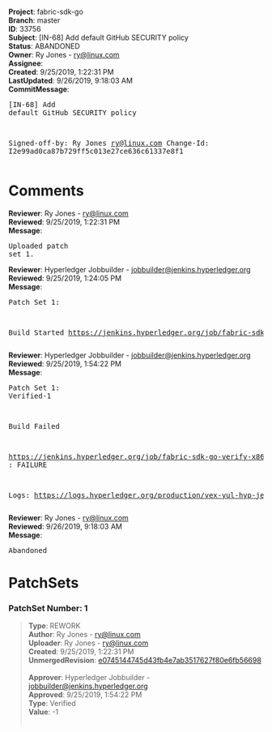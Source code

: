 <strong>Project</strong>: fabric-sdk-go<br><strong>Branch</strong>: master<br><strong>ID</strong>: 33756<br><strong>Subject</strong>: [IN-68] Add default GitHub SECURITY policy<br><strong>Status</strong>: ABANDONED<br><strong>Owner</strong>: Ry Jones - ry@linux.com<br><strong>Assignee</strong>:<br><strong>Created</strong>: 9/25/2019, 1:22:31 PM<br><strong>LastUpdated</strong>: 9/26/2019, 9:18:03 AM<br><strong>CommitMessage</strong>:<br><pre>[IN-68] Add default GitHub SECURITY policy

Signed-off-by: Ry Jones <ry@linux.com>
Change-Id: I2e99ad0ca87b729ff5c013e27ce636c61337e8f1
</pre><h1>Comments</h1><strong>Reviewer</strong>: Ry Jones - ry@linux.com<br><strong>Reviewed</strong>: 9/25/2019, 1:22:31 PM<br><strong>Message</strong>: <pre>Uploaded patch set 1.</pre><strong>Reviewer</strong>: Hyperledger Jobbuilder - jobbuilder@jenkins.hyperledger.org<br><strong>Reviewed</strong>: 9/25/2019, 1:24:05 PM<br><strong>Message</strong>: <pre>Patch Set 1:

Build Started https://jenkins.hyperledger.org/job/fabric-sdk-go-verify-x86_64/284/</pre><strong>Reviewer</strong>: Hyperledger Jobbuilder - jobbuilder@jenkins.hyperledger.org<br><strong>Reviewed</strong>: 9/25/2019, 1:54:22 PM<br><strong>Message</strong>: <pre>Patch Set 1: Verified-1

Build Failed 

https://jenkins.hyperledger.org/job/fabric-sdk-go-verify-x86_64/284/ : FAILURE

Logs: https://logs.hyperledger.org/production/vex-yul-hyp-jenkins-3/fabric-sdk-go-verify-x86_64/284</pre><strong>Reviewer</strong>: Ry Jones - ry@linux.com<br><strong>Reviewed</strong>: 9/26/2019, 9:18:03 AM<br><strong>Message</strong>: <pre>Abandoned</pre><h1>PatchSets</h1><h3>PatchSet Number: 1</h3><blockquote><strong>Type</strong>: REWORK<br><strong>Author</strong>: Ry Jones - ry@linux.com<br><strong>Uploader</strong>: Ry Jones - ry@linux.com<br><strong>Created</strong>: 9/25/2019, 1:22:31 PM<br><strong>UnmergedRevision</strong>: [e0745144745d43fb4e7ab3517627f80e6fb56698](https://github.com/hyperledger-gerrit-archive/fabric-sdk-go/commit/e0745144745d43fb4e7ab3517627f80e6fb56698)<br><br><strong>Approver</strong>: Hyperledger Jobbuilder - jobbuilder@jenkins.hyperledger.org<br><strong>Approved</strong>: 9/25/2019, 1:54:22 PM<br><strong>Type</strong>: Verified<br><strong>Value</strong>: -1<br><br></blockquote>
